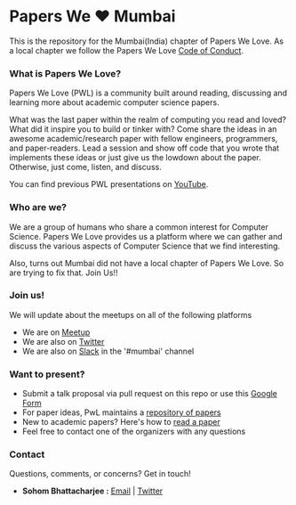 # Papers We ❤ Mumbai

This is the repository for the Mumbai(India) chapter of Papers We Love. As a local chapter we follow the Papers We Love [Code of Conduct](https://github.com/papers-we-love/mumbai/blob/master/code-of-conduct.md).


### What is Papers We Love?

Papers We Love (PWL) is a community built around reading, discussing and learning more about academic computer science papers.

What was the last paper within the realm of computing you read and loved? What did it inspire you to build or tinker with? Come share the ideas in an awesome academic/research paper with fellow engineers, programmers, and paper-readers. Lead a session and show off code that you wrote that implements these ideas or just give us the lowdown about the paper. Otherwise, just come, listen, and discuss.

You can find previous PWL presentations on [YouTube](https://www.youtube.com/user/PapersWeLove).

### Who are we?

We are a group of humans who share a common interest for Computer Science.
Papers We Love provides us a platform where we can gather and discuss the various aspects of Computer Science that we find interesting.

Also, turns out Mumbai did not have a local chapter of Papers We Love. So are trying to fix that. Join Us!! 


### Join us!

We will update about the meetups on all of the following platforms

- We are on [Meetup](https://www.meetup.com/Papers-We-Love-Mumbai/) 
- We are also on [Twitter](https://twitter.com/pwl_mumbai/)
- We are also on [Slack](https://paperswelove.slack.com/) in the '#mumbai' channel


### Want to present?

- Submit a talk proposal via pull request on this repo or use this [Google Form](https://goo.gl/forms/p2Y8Cgn3KiME24622)
- For paper ideas, PwL maintains a [repository of papers](https://github.com/papers-we-love/papers-we-love)
- New to academic papers? Here's how to [read a paper](https://github.com/papers-we-love/papers-we-love#how-to-read-a-paper)
- Feel free to contact one of the organizers with any questions

### Contact
Questions, comments, or concerns? Get in touch!

- **Sohom Bhattacharjee :** [Email](mailto:sohom.bhattacharjee15@gmail.com) | [Twitter](https://twitter.com/sohom83)

